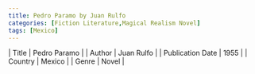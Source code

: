 ```yaml
---
title: Pedro Paramo by Juan Rulfo
categories: [Fiction Literature,Magical Realism Novel]
tags: [Mexico]
---
```

        
| Title | Pedro Paramo  |
| Author |  Juan Rulfo  |
| Publication Date | 1955   |
| Country | Mexico |
| Genre | Novel  |
        
